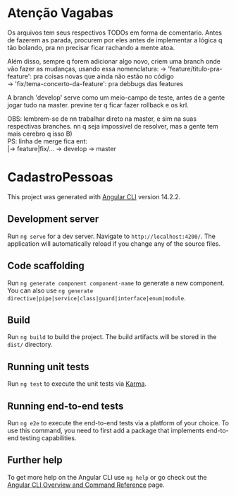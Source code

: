 # Atenção Vagabas

Os arquivos tem seus respectivos TODOs em forma de comentario. Antes de fazerem as parada, procurem por eles antes de implementar a lógica q tão bolando, pra nn precisar ficar rachando a mente atoa.

Além disso, sempre q forem adicionar algo novo, criem uma branch onde vão fazer as mudanças, usando essa nomenclatura:
-> 'feature/titulo-pra-feature': pra coisas novas que ainda não estão no código<br>
-> 'fix/tema-concerto-da-feature': pra debbugs das features<br>

A branch 'develop' serve como um meio-campo de teste, antes de a gente jogar tudo na master. previne ter q ficar fazer rollback e os krl.

OBS: lembrem-se de nn trabalhar direto na master, e sim na suas respectivas branches. nn q seja impossivel de resolver, mas a gente tem mais cerebro q isso B)<br>
PS: linha de merge fica ent:<br>
  |-> feature|fix/... -> develop -> master

# CadastroPessoas

This project was generated with [Angular CLI](https://github.com/angular/angular-cli) version 14.2.2.

## Development server

Run `ng serve` for a dev server. Navigate to `http://localhost:4200/`. The application will automatically reload if you change any of the source files.

## Code scaffolding

Run `ng generate component component-name` to generate a new component. You can also use `ng generate directive|pipe|service|class|guard|interface|enum|module`.

## Build

Run `ng build` to build the project. The build artifacts will be stored in the `dist/` directory.

## Running unit tests

Run `ng test` to execute the unit tests via [Karma](https://karma-runner.github.io).

## Running end-to-end tests

Run `ng e2e` to execute the end-to-end tests via a platform of your choice. To use this command, you need to first add a package that implements end-to-end testing capabilities.

## Further help

To get more help on the Angular CLI use `ng help` or go check out the [Angular CLI Overview and Command Reference](https://angular.io/cli) page.
